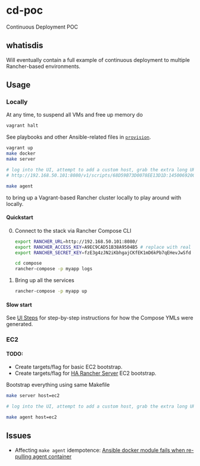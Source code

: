 # cd-poc
Continuous Deployment POC

## whatisdis

Will eventually contain a full example of continuous deployment to multiple Rancher-based environments.

## Usage

### Locally

At any time, to suspend all VMs and free up memory do

```bash
vagrant halt
```

See playbooks and other Ansible-related files in [`provision`](./provision).

```bash
vagrant up
make docker
make server

# log into the UI, attempt to add a custom host, grab the extra long URL, e.g.
# http://192.168.50.101:8080/v1/scripts/68D59B73D0078EE13D1D:1450069200000:ZRBWdAu7IlVBSUlUtmpVvqnPtMo

make agent
```

to bring up a Vagrant-based Rancher cluster locally to play around with locally.

#### Quickstart

0. Connect to the stack via Rancher Compose CLI

    ```bash
    export RANCHER_URL=http://192.168.50.101:8080/
    export RANCHER_ACCESS_KEY=A9EC9CAD51B38A9504B5 # replace with real key, generated through the UI
    export RANCHER_SECRET_KEY=fzE3g4zJN2iKbhgajCKfEK1mD6kPb7qEHevJwSfd # replace this too

    cd compose
    rancher-compose -p myapp logs
    ```

0. Bring up all the services

    ```bash
    rancher-compose -p myapp up
    ```

#### Slow start

See [UI Steps](./UI-STEPS.md) for step-by-step instructions for how the Compose YMLs were generated.

### EC2

#### TODO:

* Create targets/flag for basic EC2 bootstrap.
* Create targets/flag for [HA Rancher Server](http://docs.rancher.com/rancher/installing-rancher/installing-server/multi-nodes/) EC2 bootstrap.

Bootstrap everything using same Makefile

```bash
make server host=ec2

# log into the UI, attempt to add a custom host, grab the extra long URL

make agent host=ec2
```

## Issues

* Affecting `make agent` idempotence: [Ansible docker module fails when re-pulling agent container](https://github.com/ansible/ansible-modules-core/issues/2257)
